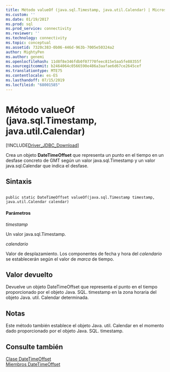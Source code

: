```yaml
---
title: Método valueOf (java.sql.Timestamp, java.util.Calendar) | Microsoft Docs
ms.custom: ''
ms.date: 01/19/2017
ms.prod: sql
ms.prod_service: connectivity
ms.reviewer: ''
ms.technology: connectivity
ms.topic: conceptual
ms.assetid: 7320c383-0b06-446d-963b-7005e50324a2
author: MightyPen
ms.author: genemi
ms.openlocfilehash: 11d8f8e346fdb0f07770feec815e5aa5fe88355f
ms.sourcegitcommit: b2464064c0566590e486a3aafae6d67ce2645cef
ms.translationtype: MTE75
ms.contentlocale: es-ES
ms.lasthandoff: 07/15/2019
ms.locfileid: "68001585"
---
```

# <a name="valueof-method-javasqltimestamp-javautilcalendar"></a>Método valueOf (java.sql.Timestamp, java.util.Calendar)
[!INCLUDE[Driver_JDBC_Download](../../../includes/driver_jdbc_download.md)]

  Crea un objeto **DateTimeOffset** que representa un punto en el tiempo en un desfase concreto de GMT según un valor java.sql.Timestamp y un valor java.sql.Calendar que indica el desfase.  
  
## <a name="syntax"></a>Sintaxis  
  
```  
  
public static DateTimeOffset valueOf(java.sql.Timestamp timestamp, java.util.Calendar calendar)  
```  
  
#### <a name="parameters"></a>Parámetros  
 *timestamp*  
  
 Un valor java.sql.Timestamp.  
  
 *calendario*  
  
 Valor de desplazamiento.  Los componentes de fecha y hora del *calendario* se establecerán según el valor de *marca* de tiempo.  
  
## <a name="return-value"></a>Valor devuelto  
 Devuelve un objeto DateTimeOffset que representa el punto en el tiempo proporcionado por el objeto Java. SQL. timestamp en la zona horaria del objeto Java. util. Calendar determinada.  
  
## <a name="remarks"></a>Notas  
 Este método también establece el objeto Java. util. Calendar en el momento dado proporcionado por el objeto Java. SQL. timestamp.  
  
## <a name="see-also"></a>Consulte también  
 [Clase DateTimeOffset](../../../connect/jdbc/reference/datetimeoffset-class.md)   
 [Miembros DateTimeOffset](../../../connect/jdbc/reference/datetimeoffset-members.md)  
  
  
